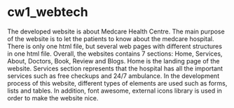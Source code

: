 # cw1_webtech
The developed website is about Medcare Health Centre. The main purpose of the website is to let the patients to know about the medcare hospital. There is only one html file, but several web pages with different structures in one html file. Overall, the websites contains 7 sections: Home, Services, About, Doctors, Book, Review and Blogs. Home is the landing page of the website. Services section represents that the hospital has all the important services such as free checkups and 24/7 ambulance. In the development process of this website, different types of elements are used such as forms, lists and tables. In addition, font awesome, external icons library is used in order to make the website nice.
